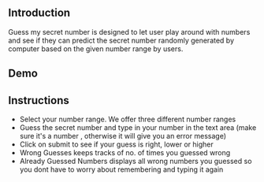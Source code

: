 ## Introduction
Guess my secret number is designed to let user play around with numbers and see if they can predict the secret number randomly generated by computer based on the given number range by users.

## Demo

## Instructions
- Select your number range. We offer three different number ranges
- Guess the secret number and type in your number in the text area (make sure it's a number , otherwise it will give you an error message)
- Click on submit to see if your guess is right, lower or higher
- Wrong Guesses keeps tracks of no. of times you guessed wrong
- Already Guessed Numbers displays all wrong numbers you guessed so you dont have to worry about remembering and typing it again